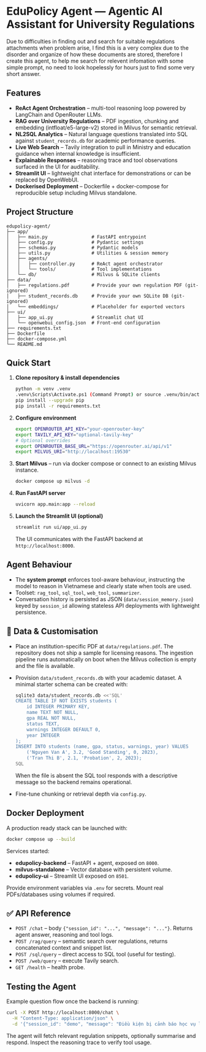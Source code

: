 # EduPolicy Agent — Agentic AI Assistant for University Regulations

Due to difficulties in finding out and search for suitable regulations attachments when problem arise, I find this is a very complex due to the disorder and organize of how these documents are stored, therefore I create this agent, to help me search for relevent infomation with some simple prompt, no need to look hopelessly for hours just to find some very short answer.

## Features

- **ReAct Agent Orchestration** – multi-tool reasoning loop powered by
  LangChain and OpenRouter LLMs.
- **RAG over University Regulations** – PDF ingestion, chunking and embedding
  (intfloat/e5-large-v2) stored in Milvus for semantic retrieval.
- **NL2SQL Analytics** – Natural language questions translated into SQL against
  `student_records.db` for academic performance queries.
- **Live Web Search** – Tavily integration to pull in Ministry and education
  guidance when internal knowledge is insufficient.
- **Explainable Responses** – reasoning trace and tool observations surfaced in
  the UI for auditability.
- **Streamlit UI** – lightweight chat interface for demonstrations or can be
  replaced by OpenWebUI.
- **Dockerised Deployment** – Dockerfile + docker-compose for reproducible
  setup including Milvus standalone.

## Project Structure

```
edupolicy-agent/
├── app/
│   ├── main.py                # FastAPI entrypoint
│   ├── config.py              # Pydantic settings
│   ├── schemas.py             # Pydantic models
│   ├── utils.py               # Utilities & session memory
│   ├── agents/
│   │   ├── controller.py      # ReAct agent orchestrator
│   │   └── tools/             # Tool implementations
│   └── db/                    # Milvus & SQLite clients
├── data/
│   ├── regulations.pdf        # Provide your own regulation PDF (git-ignored)
│   ├── student_records.db     # Provide your own SQLite DB (git-ignored)
│   └── embeddings/            # Placeholder for exported vectors
├── ui/
│   ├── app_ui.py              # Streamlit chat UI
│   └── openwebui_config.json  # Front-end configuration
├── requirements.txt
├── Dockerfile
├── docker-compose.yml
└── README.md
```

## Quick Start

1. **Clone repository & install dependencies**

   ```bash
   python -m venv .venv
   .venv\Scripts\Activate.ps1 (Command Prompt) or source .venv/bin/activate (Bash)
   pip install --upgrade pip
   pip install -r requirements.txt
   ```

2. **Configure environment**

   ```bash
   export OPENROUTER_API_KEY="your-openrouter-key"
   export TAVILY_API_KEY="optional-tavily-key"
   # Optional overrides
   export OPENROUTER_BASE_URL="https://openrouter.ai/api/v1"
   export MILVUS_URI="http://localhost:19530"
   ```

3. **Start Milvus** – run via docker compose or connect to an existing Milvus
   instance.

   ```bash
   docker compose up milvus -d
   ```

4. **Run FastAPI server**

   ```bash
   uvicorn app.main:app --reload
   ```

5. **Launch the Streamlit UI (optional)**

   ```bash
   streamlit run ui/app_ui.py
   ```

   The UI communicates with the FastAPI backend at `http://localhost:8000`.

## Agent Behaviour

- The **system prompt** enforces tool-aware behaviour, instructing the model to
  reason in Vietnamese and clearly state when tools are used.
- Toolset: `rag_tool`, `sql_tool`, `web_tool`, `summarizer`.
- Conversation history is persisted as JSON (`data/session_memory.json`) keyed by
  `session_id` allowing stateless API deployments with lightweight persistence.

## 📄 Data & Customisation

- Place an institution-specific PDF at `data/regulations.pdf`. The repository
  does not ship a sample for licensing reasons. The ingestion pipeline runs
  automatically on boot when the Milvus collection is empty and the file is
  available.
- Provision `data/student_records.db` with your academic dataset. A minimal
  starter schema can be created with:

  ```bash
  sqlite3 data/student_records.db <<'SQL'
  CREATE TABLE IF NOT EXISTS students (
      id INTEGER PRIMARY KEY,
      name TEXT NOT NULL,
      gpa REAL NOT NULL,
      status TEXT,
      warnings INTEGER DEFAULT 0,
      year INTEGER
  );
  INSERT INTO students (name, gpa, status, warnings, year) VALUES
      ('Nguyen Van A', 3.2, 'Good Standing', 0, 2023),
      ('Tran Thi B', 2.1, 'Probation', 2, 2023);
  SQL
  ```

  When the file is absent the SQL tool responds with a descriptive message so
  the backend remains operational.
- Fine-tune chunking or retrieval depth via `config.py`.

## Docker Deployment

A production ready stack can be launched with:

```bash
docker compose up --build
```

Services started:

- **edupolicy-backend** – FastAPI + agent, exposed on `8000`.
- **milvus-standalone** – Vector database with persistent volume.
- **edupolicy-ui** – Streamlit UI exposed on `8501`.

Provide environment variables via `.env` for secrets. Mount real PDFs/databases
using volumes if required.

## ✅ API Reference

- `POST /chat` – body `{"session_id": "...", "message": "..."}`. Returns
  agent answer, reasoning and tool logs.
- `POST /rag/query` – semantic search over regulations, returns concatenated
  context and snippet list.
- `POST /sql/query` – direct access to SQL tool (useful for testing).
- `POST /web/query` – execute Tavily search.
- `GET /health` – health probe.

## Testing the Agent

Example question flow once the backend is running:

```bash
curl -X POST http://localhost:8000/chat \
  -H "Content-Type: application/json" \
  -d '{"session_id": "demo", "message": "Điều kiện bị cảnh báo học vụ là gì?"}'
```

The agent will fetch relevant regulation snippets, optionally summarise and
respond. Inspect the reasoning trace to verify tool usage.
